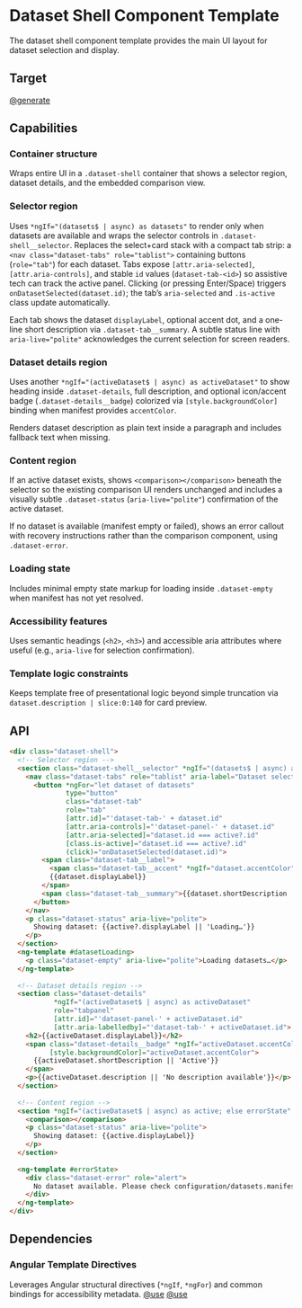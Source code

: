# Dataset Shell Component Template

The dataset shell component template provides the main UI layout for dataset selection and display.

## Target

[@generate](../../../../src/app/components/datasets/dataset-shell.component.html)

## Capabilities

### Container structure

Wraps entire UI in a `.dataset-shell` container that shows a selector region, dataset details, and the embedded comparison view.

### Selector region

Uses `*ngIf="(datasets$ | async) as datasets"` to render only when datasets are available and wraps the selector controls in `.dataset-shell__selector`. Replaces the select+card stack with a compact tab strip: a `<nav class="dataset-tabs" role="tablist">` containing buttons (`role="tab"`) for each dataset. Tabs expose `[attr.aria-selected]`, `[attr.aria-controls]`, and stable `id` values (`dataset-tab-<id>`) so assistive tech can track the active panel. Clicking (or pressing Enter/Space) triggers `onDatasetSelected(dataset.id)`; the tab’s `aria-selected` and `.is-active` class update automatically.

Each tab shows the dataset `displayLabel`, optional accent dot, and a one-line short description via `.dataset-tab__summary`. A subtle status line with `aria-live="polite"` acknowledges the current selection for screen readers.

### Dataset details region

Uses another `*ngIf="(activeDataset$ | async) as activeDataset"` to show heading inside `.dataset-details`, full description, and optional icon/accent badge (`.dataset-details__badge`) colorized via `[style.backgroundColor]` binding when manifest provides `accentColor`.

Renders dataset description as plain text inside a paragraph and includes fallback text when missing.

### Content region

If an active dataset exists, shows `<comparison></comparison>` beneath the selector so the existing comparison UI renders unchanged and includes a visually subtle `.dataset-status` (`aria-live="polite"`) confirmation of the active dataset.

If no dataset is available (manifest empty or failed), shows an error callout with recovery instructions rather than the comparison component, using `.dataset-error`.

### Loading state

Includes minimal empty state markup for loading inside `.dataset-empty` when manifest has not yet resolved.

### Accessibility features

Uses semantic headings (`<h2>`, `<h3>`) and accessible aria attributes where useful (e.g., `aria-live` for selection confirmation).

### Template logic constraints

Keeps template free of presentational logic beyond simple truncation via `dataset.description | slice:0:140` for card preview.

## API

```html { .api }
<div class="dataset-shell">
  <!-- Selector region -->
  <section class="dataset-shell__selector" *ngIf="(datasets$ | async) as datasets; else datasetLoading">
    <nav class="dataset-tabs" role="tablist" aria-label="Dataset selection" *ngIf="(activeDataset$ | async) as active">
      <button *ngFor="let dataset of datasets"
              type="button"
              class="dataset-tab"
              role="tab"
              [attr.id]="'dataset-tab-' + dataset.id"
              [attr.aria-controls]="'dataset-panel-' + dataset.id"
              [attr.aria-selected]="dataset.id === active?.id"
              [class.is-active]="dataset.id === active?.id"
              (click)="onDatasetSelected(dataset.id)">
        <span class="dataset-tab__label">
          <span class="dataset-tab__accent" *ngIf="dataset.accentColor" [style.backgroundColor]="dataset.accentColor"></span>
          {{dataset.displayLabel}}
        </span>
        <span class="dataset-tab__summary">{{dataset.shortDescription || (dataset.description | slice:0:90)}}</span>
      </button>
    </nav>
    <p class="dataset-status" aria-live="polite">
      Showing dataset: {{active?.displayLabel || 'Loading…'}}
    </p>
  </section>
  <ng-template #datasetLoading>
    <p class="dataset-empty" aria-live="polite">Loading datasets…</p>
  </ng-template>
  
  <!-- Dataset details region -->
  <section class="dataset-details"
           *ngIf="(activeDataset$ | async) as activeDataset"
           role="tabpanel"
           [attr.id]="'dataset-panel-' + activeDataset.id"
           [attr.aria-labelledby]="'dataset-tab-' + activeDataset.id">
    <h2>{{activeDataset.displayLabel}}</h2>
    <span class="dataset-details__badge" *ngIf="activeDataset.accentColor"
          [style.backgroundColor]="activeDataset.accentColor">
      {{activeDataset.shortDescription || 'Active'}}
    </span>
    <p>{{activeDataset.description || 'No description available'}}</p>
  </section>
  
  <!-- Content region -->
  <section *ngIf="(activeDataset$ | async) as active; else errorState" class="dataset-content">
    <comparison></comparison>
    <p class="dataset-status" aria-live="polite">
      Showing dataset: {{active.displayLabel}}
    </p>
  </section>
  
  <ng-template #errorState>
    <div class="dataset-error" role="alert">
      No dataset available. Please check configuration/datasets.manifest.json.
    </div>
  </ng-template>
</div>
```

## Dependencies

### Angular Template Directives

Leverages Angular structural directives (`*ngIf`, `*ngFor`) and common bindings for accessibility metadata.
[@use](../../../../package.json#@angular/core)
[@use](../../../../package.json#@angular/common)
